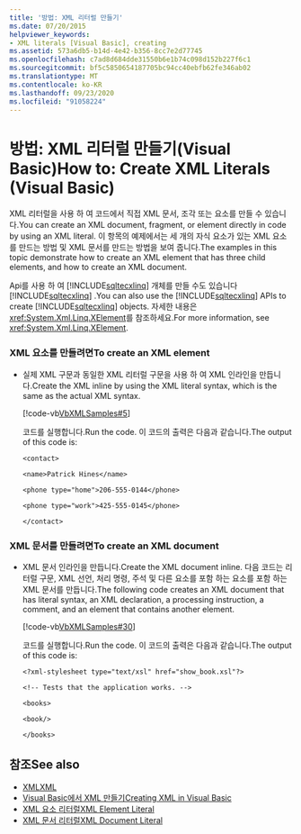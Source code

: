 ```yaml
---
title: '방법: XML 리터럴 만들기'
ms.date: 07/20/2015
helpviewer_keywords:
- XML literals [Visual Basic], creating
ms.assetid: 573a6db5-b14d-4e42-b356-8cc7e2d77745
ms.openlocfilehash: c7ad8d684dde31550b6e1b74c098d152b227f6c1
ms.sourcegitcommit: bf5c5850654187705bc94cc40ebfb62fe346ab02
ms.translationtype: MT
ms.contentlocale: ko-KR
ms.lasthandoff: 09/23/2020
ms.locfileid: "91058224"
---
```

# <a name="how-to-create-xml-literals-visual-basic"></a><span data-ttu-id="752a9-102">방법: XML 리터럴 만들기(Visual Basic)</span><span class="sxs-lookup"><span data-stu-id="752a9-102">How to: Create XML Literals (Visual Basic)</span></span>

<span data-ttu-id="752a9-103">XML 리터럴을 사용 하 여 코드에서 직접 XML 문서, 조각 또는 요소를 만들 수 있습니다.</span><span class="sxs-lookup"><span data-stu-id="752a9-103">You can create an XML document, fragment, or element directly in code by using an XML literal.</span></span> <span data-ttu-id="752a9-104">이 항목의 예제에서는 세 개의 자식 요소가 있는 XML 요소를 만드는 방법 및 XML 문서를 만드는 방법을 보여 줍니다.</span><span class="sxs-lookup"><span data-stu-id="752a9-104">The examples in this topic demonstrate how to create an XML element that has three child elements, and how to create an XML document.</span></span>  
  
 <span data-ttu-id="752a9-105">Api를 사용 하 여 [!INCLUDE[sqltecxlinq](~/includes/sqltecxlinq-md.md)] 개체를 만들 수도 있습니다 [!INCLUDE[sqltecxlinq](~/includes/sqltecxlinq-md.md)] .</span><span class="sxs-lookup"><span data-stu-id="752a9-105">You can also use the [!INCLUDE[sqltecxlinq](~/includes/sqltecxlinq-md.md)] APIs to create [!INCLUDE[sqltecxlinq](~/includes/sqltecxlinq-md.md)] objects.</span></span> <span data-ttu-id="752a9-106">자세한 내용은 <xref:System.Xml.Linq.XElement>를 참조하세요.</span><span class="sxs-lookup"><span data-stu-id="752a9-106">For more information, see <xref:System.Xml.Linq.XElement>.</span></span>  
  
### <a name="to-create-an-xml-element"></a><span data-ttu-id="752a9-107">XML 요소를 만들려면</span><span class="sxs-lookup"><span data-stu-id="752a9-107">To create an XML element</span></span>  
  
- <span data-ttu-id="752a9-108">실제 XML 구문과 동일한 XML 리터럴 구문을 사용 하 여 XML 인라인을 만듭니다.</span><span class="sxs-lookup"><span data-stu-id="752a9-108">Create the XML inline by using the XML literal syntax, which is the same as the actual XML syntax.</span></span>  
  
     [!code-vb[VbXMLSamples#5](~/samples/snippets/visualbasic/VS_Snippets_VBCSharp/VbXMLSamples/VB/XMLSamples2.vb#5)]  
  
     <span data-ttu-id="752a9-109">코드를 실행합니다.</span><span class="sxs-lookup"><span data-stu-id="752a9-109">Run the code.</span></span> <span data-ttu-id="752a9-110">이 코드의 출력은 다음과 같습니다.</span><span class="sxs-lookup"><span data-stu-id="752a9-110">The output of this code is:</span></span>  
  
     `<contact>`  
  
     `<name>Patrick Hines</name>`  
  
     `<phone type="home">206-555-0144</phone>`  
  
     `<phone type="work">425-555-0145</phone>`  
  
     `</contact>`  
  
### <a name="to-create-an-xml-document"></a><span data-ttu-id="752a9-111">XML 문서를 만들려면</span><span class="sxs-lookup"><span data-stu-id="752a9-111">To create an XML document</span></span>  
  
- <span data-ttu-id="752a9-112">XML 문서 인라인을 만듭니다.</span><span class="sxs-lookup"><span data-stu-id="752a9-112">Create the XML document inline.</span></span> <span data-ttu-id="752a9-113">다음 코드는 리터럴 구문, XML 선언, 처리 명령, 주석 및 다른 요소를 포함 하는 요소를 포함 하는 XML 문서를 만듭니다.</span><span class="sxs-lookup"><span data-stu-id="752a9-113">The following code creates an XML document that has literal syntax, an XML declaration, a processing instruction, a comment, and an element that contains another element.</span></span>  
  
     [!code-vb[VbXMLSamples#30](~/samples/snippets/visualbasic/VS_Snippets_VBCSharp/VbXMLSamples/VB/XMLSamples13.vb#30)]  
  
     <span data-ttu-id="752a9-114">코드를 실행합니다.</span><span class="sxs-lookup"><span data-stu-id="752a9-114">Run the code.</span></span> <span data-ttu-id="752a9-115">이 코드의 출력은 다음과 같습니다.</span><span class="sxs-lookup"><span data-stu-id="752a9-115">The output of this code is:</span></span>  
  
     `<?xml-stylesheet type="text/xsl" href="show_book.xsl"?>`  
  
     `<!-- Tests that the application works. -->`  
  
     `<books>`  
  
     `<book/>`  
  
     `</books>`  
  
## <a name="see-also"></a><span data-ttu-id="752a9-116">참조</span><span class="sxs-lookup"><span data-stu-id="752a9-116">See also</span></span>

- [<span data-ttu-id="752a9-117">XML</span><span class="sxs-lookup"><span data-stu-id="752a9-117">XML</span></span>](index.md)
- [<span data-ttu-id="752a9-118">Visual Basic에서 XML 만들기</span><span class="sxs-lookup"><span data-stu-id="752a9-118">Creating XML in Visual Basic</span></span>](creating-xml.md)
- [<span data-ttu-id="752a9-119">XML 요소 리터럴</span><span class="sxs-lookup"><span data-stu-id="752a9-119">XML Element Literal</span></span>](../../../language-reference/xml-literals/xml-element-literal.md)
- [<span data-ttu-id="752a9-120">XML 문서 리터럴</span><span class="sxs-lookup"><span data-stu-id="752a9-120">XML Document Literal</span></span>](../../../language-reference/xml-literals/xml-document-literal.md)

